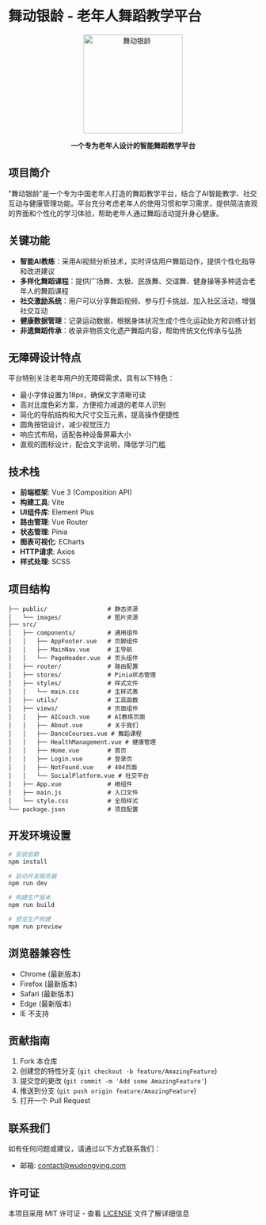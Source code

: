 # 舞动银龄 - 老年人舞蹈教学平台

<p align="center">
  <img src="public/images/logo.png" alt="舞动银龄" width="200">
</p>

<p align="center">
  <b>一个专为老年人设计的智能舞蹈教学平台</b>
</p>

## 项目简介

"舞动银龄"是一个专为中国老年人打造的舞蹈教学平台，结合了AI智能教学、社交互动与健康管理功能。平台充分考虑老年人的使用习惯和学习需求，提供简洁直观的界面和个性化的学习体验，帮助老年人通过舞蹈活动提升身心健康。

## 关键功能

- **智能AI教练**：采用AI视频分析技术，实时评估用户舞蹈动作，提供个性化指导和改进建议
- **多样化舞蹈课程**：提供广场舞、太极、民族舞、交谊舞、健身操等多种适合老年人的舞蹈课程
- **社交激励系统**：用户可以分享舞蹈视频、参与打卡挑战、加入社区活动，增强社交互动
- **健康数据管理**：记录运动数据，根据身体状况生成个性化运动处方和训练计划
- **非遗舞蹈传承**：收录非物质文化遗产舞蹈内容，帮助传统文化传承与弘扬

## 无障碍设计特点

平台特别关注老年用户的无障碍需求，具有以下特色：

- 最小字体设置为18px，确保文字清晰可读
- 高对比度色彩方案，方便视力减退的老年人识别
- 简化的导航结构和大尺寸交互元素，提高操作便捷性
- 圆角按钮设计，减少视觉压力
- 响应式布局，适配各种设备屏幕大小
- 直观的图标设计，配合文字说明，降低学习门槛

## 技术栈

- **前端框架**: Vue 3 (Composition API)
- **构建工具**: Vite
- **UI组件库**: Element Plus
- **路由管理**: Vue Router
- **状态管理**: Pinia
- **图表可视化**: ECharts
- **HTTP请求**: Axios
- **样式处理**: SCSS

## 项目结构

```
├── public/                 # 静态资源
│   └── images/             # 图片资源
├── src/
│   ├── components/         # 通用组件
│   │   ├── AppFooter.vue   # 页脚组件
│   │   ├── MainNav.vue     # 主导航
│   │   └── PageHeader.vue  # 页头组件
│   ├── router/             # 路由配置
│   ├── stores/             # Pinia状态管理
│   ├── styles/             # 样式文件
│   │   └── main.css        # 主样式表
│   ├── utils/              # 工具函数
│   ├── views/              # 页面组件
│   │   ├── AICoach.vue     # AI教练页面
│   │   ├── About.vue       # 关于我们
│   │   ├── DanceCourses.vue # 舞蹈课程
│   │   ├── HealthManagement.vue # 健康管理
│   │   ├── Home.vue        # 首页
│   │   ├── Login.vue       # 登录页
│   │   ├── NotFound.vue    # 404页面
│   │   └── SocialPlatform.vue # 社交平台
│   ├── App.vue             # 根组件
│   ├── main.js             # 入口文件
│   └── style.css           # 全局样式
└── package.json            # 项目配置
```

## 开发环境设置

```bash
# 安装依赖
npm install

# 启动开发服务器
npm run dev

# 构建生产版本
npm run build

# 预览生产构建
npm run preview
```

## 浏览器兼容性

- Chrome (最新版本)
- Firefox (最新版本)
- Safari (最新版本)
- Edge (最新版本)
- IE 不支持

## 贡献指南

1. Fork 本仓库
2. 创建您的特性分支 (`git checkout -b feature/AmazingFeature`)
3. 提交您的更改 (`git commit -m 'Add some AmazingFeature'`)
4. 推送到分支 (`git push origin feature/AmazingFeature`)
5. 打开一个 Pull Request

## 联系我们

如有任何问题或建议，请通过以下方式联系我们：
- 邮箱: contact@wudongying.com

## 许可证

本项目采用 MIT 许可证 - 查看 [LICENSE](LICENSE) 文件了解详细信息